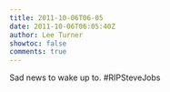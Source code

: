 ```yaml
---
title: 2011-10-06T06-05
date: 2011-10-06T06:05:40Z
author: Lee Turner
showtoc: false
comments: true
---
```


Sad news to wake up to. #RIPSteveJobs

